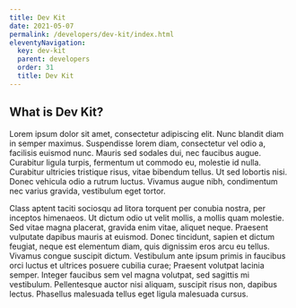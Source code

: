 ```yaml
---
title: Dev Kit
date: 2021-05-07
permalink: /developers/dev-kit/index.html
eleventyNavigation:
  key: dev-kit
  parent: developers
  order: 31
  title: Dev Kit
---
```


## What is Dev Kit?

Lorem ipsum dolor sit amet, consectetur adipiscing elit. Nunc blandit diam in semper maximus. Suspendisse lorem diam, consectetur vel odio a, facilisis euismod nunc. Mauris sed sodales dui, nec faucibus augue. Curabitur ligula turpis, fermentum ut commodo eu, molestie id nulla. Curabitur ultricies tristique risus, vitae bibendum tellus. Ut sed lobortis nisi. Donec vehicula odio a rutrum luctus. Vivamus augue nibh, condimentum nec varius gravida, vestibulum eget tortor.

Class aptent taciti sociosqu ad litora torquent per conubia nostra, per inceptos himenaeos. Ut dictum odio ut velit mollis, a mollis quam molestie. Sed vitae magna placerat, gravida enim vitae, aliquet neque. Praesent vulputate dapibus mauris at euismod. Donec tincidunt, sapien et dictum feugiat, neque est elementum diam, quis dignissim eros arcu eu tellus. Vivamus congue suscipit dictum. Vestibulum ante ipsum primis in faucibus orci luctus et ultrices posuere cubilia curae; Praesent volutpat lacinia semper. Integer faucibus sem vel magna volutpat, sed sagittis mi vestibulum. Pellentesque auctor nisi aliquam, suscipit risus non, dapibus lectus. Phasellus malesuada tellus eget ligula malesuada cursus.
